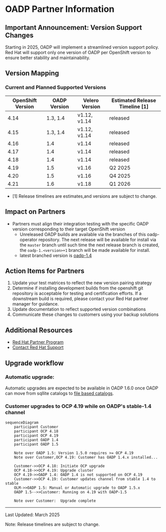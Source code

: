 # OADP Partner Information

## Important Announcement: Version Support Changes
Starting in 2025, OADP will implement a streamlined version support policy. 
Red Hat will support only one version of OADP per OpenShift version to ensure 
better stability and maintainability.

## Version Mapping

### Current and Planned Supported Versions
| OpenShift Version | OADP Version | Velero Version | Estimated Release Timeline [1]|
|-------------------|--------------|----------------|-------------------------------|
| 4.14              | 1.3, 1.4     | v1.12, v1.14   | released                      |
| 4.15              | 1.3, 1.4     | v1.12, v1.14   | released                      |
| 4.16              | 1.4          | v1.14          | released                      | 
| 4.17              | 1.4          | v1.14          | released                      |
| 4.18              | 1.4          | v1.14          | released                      |
| 4.19              | 1.5          | v1.16          | Q2 2025                       |
| 4.20              | 1.5          | v1.16          | Q4 2025                       |
| 4.21              | 1.6          | v1.18          | Q1 2026                       |

* [1] Release timelines are estimates,and versions are subject to change.

## Impact on Partners
- Partners must align their integration testing with the specific OADP version corresponding 
to their target OpenShift version
    - Unreleased OADP builds are available via the branches of this oadp-operator 
    repository.  The next release will be available for install via the `master` 
    branch until such time the next release branch is created, the `oadp-1.<version>+1` 
    branch will be made available for install.
     - latest branched version is [oadp-1.4](https://github.com/openshift/oadp-operator/tree/oadp-1.4)

## Action Items for Partners
1. Update your test matrices to reflect the new version pairing strategy
2. Determine if installing development builds from the openshift git repository is acceptable for testing and certification efforts.  If a downstream build is required, please contact your Red Hat partner manager for guidance.
3. Update documentation to reflect supported version combinations
4. Communicate these changes to customers using your backup solutions


## Additional Resources
- [Red Hat Partner Program](https://connect.redhat.com/)
- [Contact Red Hat Support](https://access.redhat.com/support)


## Upgrade workflow
### Automatic upgrade: 

Automatic upgrades are expected to be available in OADP 1.6.0 once OADP can move from sqllite catalogs to [file based catalogs](https://olm.operatorframework.io/docs/reference/file-based-catalogs/).

### Customer upgrades to OCP 4.19 while on OADP's stable-1.4 channel

```mermaid
sequenceDiagram
    participant Customer
    participant OCP 4.18
    participant OCP 4.19
    participant OADP 1.4
    participant OADP 1.5

    Note over OADP 1.5: Version 1.5.0 requires >= OCP 4.19
    Note over Customer,OCP 4.19: Customer has OADP 1.4.x installed...

    Customer->>OCP 4.18: Initiate OCP upgrade
    OCP 4.18->>OCP 4.19: Upgrade cluster
    OCP 4.19->>OADP 1.4: OADP 1.4 is not supported on OCP 4.19
    Customer->>OCP 4.19: Customer updates channel from stable 1.4 to stable
    OLM->>OADP 1.5: Manual or Automatic upgrade to OADP 1.5.x
    OADP 1.5-->>Customer: Running on 4.19 with OADP-1.5

    Note over Customer:  Upgrade complete
```
---
Last Updated: March 2025

Note: Release timelines are subject to change.